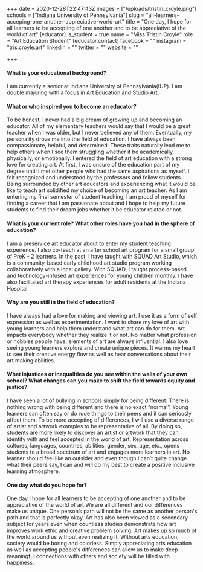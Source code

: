 +++
date = 2020-12-28T22:47:43Z
images = ["/uploads/tristin_croyle.png"]
schools = ["Indiana University of Pennsylvania"]
slug = "all-learners-acceping-one-another-appreciative-world-art"
title = "One day, I hope for all learners to be accepting of one another and to be appreciative of the world of art"
[educator]
is_student = true
name = "Miss Tristin Croyle"
role = "Art Education Student"
[educator.contact]
facebook = ""
instagram = "tris.croyle.art"
linkedin = ""
twitter = ""
website = ""

+++
#### What is your educational background?

I am currently a senior at Indiana University of Pennsylvania(IUP). I am double majoring with a focus in Art Education and Studio Art.

#### What or who inspired you to become an educator?

To be honest, I never had a big dream of growing up and becoming an educator. All of my elementary teachers would say that I would be a great teacher when I was older, but I never believed any of them. Eventually, my personality drove me into the field of education. I have always been compassionate, helpful, and determined. These traits naturally lead me to help others when I see them struggling whether it be academically, physically, or emotionally. I entered the field of art education with a strong love for creating art. At first, I was unsure of the education part of my degree until I met other people who had the same aspirations as myself. I felt recognized and understood by the professors and fellow students. Being surrounded by other art educators and experiencing what it would be like to teach art solidified my choice of becoming an art teacher. As I am entering my final semester of student teaching, I am proud of myself for finding a career that I am passionate about and I hope to help my future students to find their dream jobs whether it be educator related or not.

#### What is your current role? What other roles have you had in the sphere of education?

I am a preservice art educator about to enter my student teaching experience. I also co-teach at an after school art program for a small group of PreK - 2 learners. In the past, I have taught with SQUAD Art Studio, which is a community-based early childhood art studio program working collaboratively with a local gallery. With SQUAD, I taught process-based and technology-infused art experiences for young children monthly. I have also facilitated art therapy experiences for adult residents at the Indiana Hospital.

#### Why are you still in the field of education?

I have always had a love for making and viewing art. I use it as a form of self expression as well as experimentation. I want to share my love of art with young learners and help them understand what art can do for them. Art impacts everybody whether they realize it or not. No matter what profession or hobbies people have, elements of art are always influential. I also love seeing young learners explore and create unique pieces. It warms my heart to see their creative energy flow as well as hear conversations about their art making abilities.

#### What injustices or inequalities do you see within the walls of your own school? What changes can you make to shift the field towards equity and justice?

I have seen a lot of bullying in schools simply for being different. There is nothing wrong with being different and there is no exact “normal”. Young learners can often say or do rude things to their peers and it can seriously affect them. To be more accepting of differences, I will use a diverse range of artist and artwork examples to be representative of all. By doing so, students are more likely to discover an artist or artwork that they can identify with and feel accepted in the world of art. Representation across cultures, languages, countries, abilities, gender, sex, age, etc., opens students to a broad spectrum of art and engages more learners in art. No learner should feel like an outsider and even though I can’t quite change what their peers say, I can and will do my best to create a positive inclusive learning atmosphere.

#### One day what do you hope for?

One day I hope for all learners to be accepting of one another and to be appreciative of the world of art.We are all different and our differences make us unique. One person’s path will not be the same as another person's path and that is perfectly okay. Art has also been viewed as a secondary subject for years even when countless studies demonstrate how art improves work ethic and creative problem solving. Art makes up so much of the world around us without even realizing it. Without arts education, society would be boring and colorless. Simply appreciating arts education as well as accepting people's differences can allow us to make deep meaningful connections with others and society will be filled with happiness.